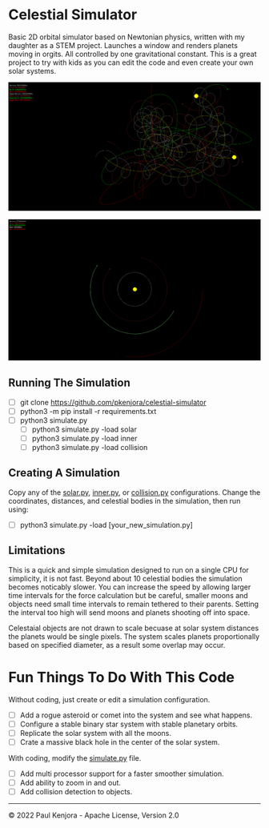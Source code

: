 # Celestial Simulator

Basic 2D orbital simulator based on Newtonian physics, written with my daughter as a STEM project.
Launches a window and renders planets moving in orgits.  All controlled by one gravitational constant.
This is a great project to try with kids as you can edit the code and even create your own solar systems.


![Collision Simulation](collision.png)

![Solar Simulation](solar.png)

## Running The Simulation

- [ ] git clone https://github.com/pkenjora/celestial-simulator
- [ ] python3 -m pip install -r requirements.txt
- [ ] python3 simulate.py
  - [ ] python3 simulate.py -load solar
  - [ ] python3 simulate.py -load inner
  - [ ] python3 simulate.py -load collision

## Creating A Simulation

Copy any of the [solar.py](solar.py), [inner.py](inner.py), or [collision.py](collision.py) configurations.
Change the coordinates, distances, and celestial bodies in the simulation, then run using:

- [ ] python3 simulate.py -load [your_new_simulation.py]

## Limitations

This is a quick and simple simulation designed to run on a single CPU for simplicity, it is not fast.
Beyond about 10 celestial bodies the simulation becomes noticably slower.
You can increase the speed by allowing larger time intervals for the force calculation but be careful,
smaller moons and objects need small time intervals to remain tethered to their parents. Setting the
interval too high will send moons and planets shooting off into space.

Celestaial objects are not drawn to scale becuase at solar system distances the planets would be
single pixels.  The system scales planets proportionally based on specified diameter, as a result
some overlap may occur.

# Fun Things To Do With This Code

Without coding, just create or edit a simulation configuration.

- [ ] Add a rogue asteroid or comet into the system and see what happens.
- [ ] Configure a stable binary star system with stable planetary orbits.
- [ ] Replicate the solar system with all the moons.
- [ ] Crate a massive black hole in the center of the solar system.

With coding, modify the [simulate.py](simulate.py) file.
- [ ] Add multi processor support for a faster smoother simulation.
- [ ] Add ability to zoom in and out.
- [ ] Add collision detection to objects.

---
&copy; 2022 Paul Kenjora - Apache License, Version 2.0
